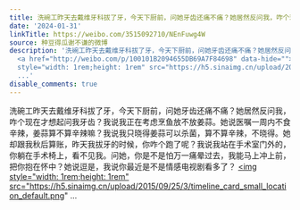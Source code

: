 ```yaml
---
title: 洗碗工昨天去戴维牙科拔了牙，今天下厨前，问她牙齿还痛不痛？她居然反问我，咋个现在才想起问我牙齿？我说我正在考虑烹鱼放不放姜蒜。她说医嘱一周内不食辛辣，...
date: '2024-01-31'
linkTitle: https://weibo.com/3515092710/NEnFuwg4W
source: 种豆得瓜谢不谦的微博
description: '洗碗工昨天去戴维牙科拔了牙，今天下厨前，问她牙齿还痛不痛？她居然反问我，咋个现在才想起问我牙齿？我说我正在考虑烹鱼放不放姜蒜。她说医嘱一周内不食辛辣，姜蒜算不算辛辣嘛？我说我只晓得姜蒜可以杀菌，算不算辛辣，不晓得。她却跟我秋后算账，昨天我拔牙的时候，你咋个跑了呢？我说我站在手术室门外的，你躺在手术椅上，看不见我。问她，你是不是怕万一痛晕过去，我能马上冲上前，把你抱在怀中？她说逗是，我说你最近是不是情感电视剧看多了？
  <a href="http://weibo.com/p/100101B2094655DB69A7F84698" data-hide=""><span class="url-icon"><img
  style="width: 1rem;height: 1rem" src="https://h5.sinaimg.cn/upload/2015/09/25/3/timeline_card_small_location_default.png"
  ...'
disable_comments: true
---
```

洗碗工昨天去戴维牙科拔了牙，今天下厨前，问她牙齿还痛不痛？她居然反问我，咋个现在才想起问我牙齿？我说我正在考虑烹鱼放不放姜蒜。她说医嘱一周内不食辛辣，姜蒜算不算辛辣嘛？我说我只晓得姜蒜可以杀菌，算不算辛辣，不晓得。她却跟我秋后算账，昨天我拔牙的时候，你咋个跑了呢？我说我站在手术室门外的，你躺在手术椅上，看不见我。问她，你是不是怕万一痛晕过去，我能马上冲上前，把你抱在怀中？她说逗是，我说你最近是不是情感电视剧看多了？ <a href="http://weibo.com/p/100101B2094655DB69A7F84698" data-hide=""><span class="url-icon"><img style="width: 1rem;height: 1rem" src="https://h5.sinaimg.cn/upload/2015/09/25/3/timeline_card_small_location_default.png" ...